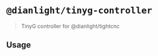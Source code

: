 # `@dianlight/tinyg-controller`

> TinyG controller for @dianlight/tightcnc

## Usage

```Typescript
  
```
